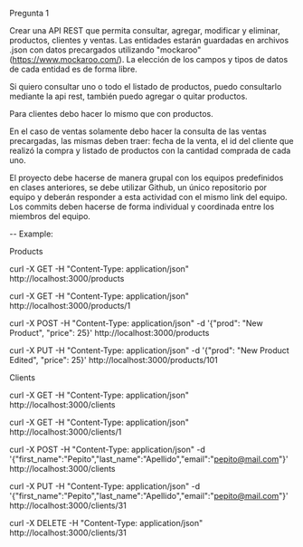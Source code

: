 Pregunta 1


Crear una API REST que permita consultar, agregar, modificar y eliminar, productos, clientes y ventas. Las entidades estarán guardadas en archivos .json con datos precargados utilizando "mockaroo" (https://www.mockaroo.com/). La elección de los campos y tipos de datos de cada entidad es de forma libre.

Si quiero consultar uno o todo el listado de productos, puedo consultarlo mediante la api rest, también puedo agregar o quitar productos.

Para clientes debo hacer lo mismo que con productos.

En el caso de ventas solamente debo hacer la consulta de las ventas precargadas, las mismas deben traer: fecha de la venta, el id del cliente que realizó la compra y listado de productos con la cantidad comprada de cada uno.

El proyecto debe hacerse de manera grupal con los equipos predefinidos en clases anteriores, se debe utilizar Github, un único repositorio por equipo y deberán responder a esta actividad con el mismo link del equipo. Los commits deben hacerse de forma individual y coordinada entre los miembros del equipo.


--
Example:

Products

curl -X GET -H "Content-Type: application/json"  http://localhost:3000/products

curl -X GET -H "Content-Type: application/json"  http://localhost:3000/products/1

curl -X POST -H "Content-Type: application/json" -d '{"prod": "New Product", "price": 25}' http://localhost:3000/products

curl -X PUT -H "Content-Type: application/json" -d '{"prod": "New Product Edited", "price": 25}' http://localhost:3000/products/101

Clients

curl -X GET -H "Content-Type: application/json"  http://localhost:3000/clients

curl -X GET -H "Content-Type: application/json"  http://localhost:3000/clients/1

curl -X POST -H "Content-Type: application/json" -d '{"first_name":"Pepito","last_name":"Apellido","email":"pepito@mail.com"}' http://localhost:3000/clients

curl -X PUT -H "Content-Type: application/json" -d '{"first_name":"Pepito","last_name":"Apellido","email":"pepito@mail.com"}' http://localhost:3000/clients/31

curl -X DELETE -H "Content-Type: application/json" http://localhost:3000/clients/31


